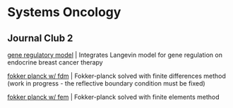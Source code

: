 # Systems Oncology


## Journal Club 2

  [gene regulatory model](https://github.com/phydev/systems-oncology/blob/main/journal-club-2/gene_reg_network.py) | Integrates Langevin model for gene regulation on endocrine breast cancer therapy
  
  [fokker planck w/ fdm](https://github.com/phydev/systems-oncology/blob/main/journal-club-2/fdm-fokker-planck.py) | Fokker-planck solved with finite differences method (work in progress - the reflective boundary condition must be fixed)
  
  [fokker planck w/ fem](https://github.com/phydev/systems-oncology/blob/main/journal-club-2/fdm-fokker-planck.py) | Fokker-planck solved with finite elements method
  
